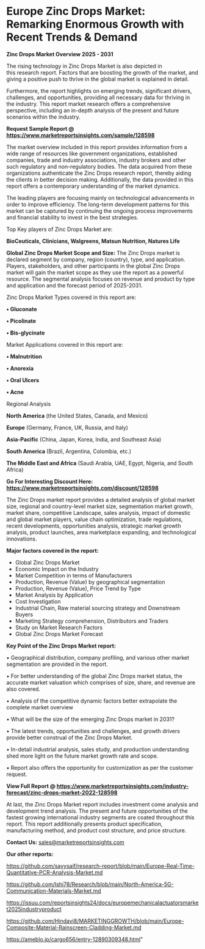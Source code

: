 # Europe Zinc Drops Market: Remarking Enormous Growth with Recent Trends & Demand

<Strong> Zinc Drops Market Overview 2025 - 2031</strong>

The rising technology in Zinc Drops Market is also depicted in this research report. Factors that are boosting the growth of the market, and giving a positive push to thrive in the global market is explained in detail.

Furthermore, the report highlights on emerging trends, significant drivers, challenges, and opportunities, providing all necessary data for thriving in the industry. This report market research offers a comprehensive perspective, including an in-depth analysis of the present and future scenarios within the industry.

<strong>Request Sample Report @ <a href=https://www.marketreportsinsights.com/sample/128598>https://www.marketreportsinsights.com/sample/128598</a></strong>

The market overview included in this report provides information from a wide range of resources like government organizations, established companies, trade and industry associations, industry brokers and other such regulatory and non-regulatory bodies. The data acquired from these organizations authenticate the Zinc Drops research report, thereby aiding the clients in better decision making. Additionally, the data provided in this report offers a contemporary understanding of the market dynamics.

The leading players are focusing mainly on technological advancements in order to improve efficiency. The long-term development patterns for this market can be captured by continuing the ongoing process improvements and financial stability to invest in the best strategies.

Top Key players of Zinc Drops Market are:

<strong>BioCeuticals, Clinicians, Walgreens, Matsun Nutrition, Natures Life</strong>

<strong><b>Global Zinc Drops Market Scope and Size:</b></strong>
The Zinc Drops market is declared segment by company, region (country), type, and application. Players, stakeholders, and other participants in the global Zinc Drops market will gain the market scope as they use the report as a powerful resource. The segmental analysis focuses on revenue and product by type and application and the forecast period of 2025-2031.

Zinc Drops Market Types covered in this report are:

<strong>• Gluconate

• Picolinate

• Bis-glycinate</strong>

Market Applications covered in this report are:

<strong>• Malnutrition

• Anorexia

• Oral Ulcers

• Acne</strong> 

Regional Analysis

<strong>North America</strong> (the United States, Canada, and Mexico)

<strong>Europe</strong> (Germany, France, UK, Russia, and Italy)

<strong>Asia-Pacific</strong> (China, Japan, Korea, India, and Southeast Asia)

<strong>South America</strong> (Brazil, Argentina, Colombia, etc.)

<strong>The Middle East and Africa</strong> (Saudi Arabia, UAE, Egypt, Nigeria, and South Africa)

<strong>Go For Interesting Discount Here: <a href=https://www.marketreportsinsights.com/discount/128598>https://www.marketreportsinsights.com/discount/128598</a></strong>

The Zinc Drops market report provides a detailed analysis of global market size, regional and country-level market size, segmentation market growth, market share, competitive Landscape, sales analysis, impact of domestic and global market players, value chain optimization, trade regulations, recent developments, opportunities analysis, strategic market growth analysis, product launches, area marketplace expanding, and technological innovations.

<strong><b>Major factors covered in the report:</b></strong>
<ul>
  <li>Global Zinc Drops Market </li>
  <li>Economic Impact on the Industry</li>
  <li>Market Competition in terms of Manufacturers</li>
  <li>Production, Revenue (Value) by geographical segmentation</li>
  <li>Production, Revenue (Value), Price Trend by Type</li>
  <li>Market Analysis by Application</li>
  <li>Cost Investigation</li>
  <li>Industrial Chain, Raw material sourcing strategy and Downstream Buyers</li>
  <li>Marketing Strategy comprehension, Distributors and Traders</li>
  <li>Study on Market Research Factors</li>
  <li>Global Zinc Drops Market Forecast</li>
</ul>

<strong><b>Key Point of the Zinc Drops Market report:</b></strong>

• Geographical distribution, company profiling, and various other market segmentation are provided in the report.

• For better understanding of the global Zinc Drops market status, the accurate market valuation which comprises of size, share, and revenue are also covered.

• Analysis of the competitive dynamic factors better extrapolate the complete market overview

• What will be the size of the emerging Zinc Drops market in 2031?

• The latest trends, opportunities and challenges, and growth drivers provide better construal of the Zinc Drops Market.

• In-detail industrial analysis, sales study, and production understanding shed more light on the future market growth rate and scope.

• Report also offers the opportunity for customization as per the customer request.

<strong><b>View Full Report @ <a href=https://www.marketreportsinsights.com/industry-forecast/zinc-drops-market-2022-128598>https://www.marketreportsinsights.com/industry-forecast/zinc-drops-market-2022-128598</a></b></strong>


At last, the Zinc Drops Market report includes investment come analysis and development trend analysis. The present and future opportunities of the fastest growing international industry segments are coated throughout this report. This report additionally presents product specification, manufacturing method, and product cost structure, and price structure.

<strong>Contact Us:</strong>
sales@marketreportsinsights.com

<strong>Our other reports:</strong>

<a href=https://github.com/sayysaif/research-report/blob/main/Europe-Real-Time-Quantitative-PCR-Analysis-Market.md>https://github.com/sayysaif/research-report/blob/main/Europe-Real-Time-Quantitative-PCR-Analysis-Market.md</a>

<a href=https://github.com/Ishi78/Research/blob/main/North-America-5G-Communication-Materials-Market.md>https://github.com/Ishi78/Research/blob/main/North-America-5G-Communication-Materials-Market.md</a>

<a href=https://issuu.com/reportsinsights24/docs/europemechanicalactuatorsmarket2025industryproduct>https://issuu.com/reportsinsights24/docs/europemechanicalactuatorsmarket2025industryproduct</a>

<a href=https://github.com/Hindavi8/MARKETINGGROWTH/blob/main/Europe-Composite-Material-Rainscreen-Cladding-Market.md>https://github.com/Hindavi8/MARKETINGGROWTH/blob/main/Europe-Composite-Material-Rainscreen-Cladding-Market.md</a>

<a href=https://ameblo.jp/cargo656/entry-12890309348.html>https://ameblo.jp/cargo656/entry-12890309348.html</a>"
